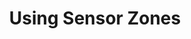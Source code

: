 ---
id: sensor-zones
title: Using Sensor Zones
sidebar_label: Using Sensor Zones
description: You can use sensor zones to distinguish among Entities in CSE that have the same IP address.
---